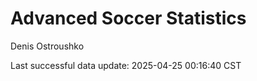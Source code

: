 # Advanced Soccer Statistics
Denis Ostroushko

<!-- gfm -->

Last successful data update: 2025-04-25 00:16:40 CST
